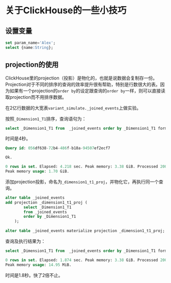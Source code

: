 # 关于ClickHouse的一些小技巧

## 设置变量
```SQL
set param_name='Alex';
select {name:String};
```

## projection的使用
ClickHouse里的projection（投影）是物化的，也就是说数据会复制存一份。
Projection对于不同的排序的查询的效率提升很有帮助，特别是行数很大的表。因为如果有一个projection的`order by`的设定跟查询的`order by`一样，则可以直接读取projection而不用排序数据。

在2亿行数据的大宽表`variant_simulate._joined_events`上做实验。

按照`_Dimension1_T1`排序，查询语句为：

```sql
select _Dimension1_T1 from  _joined_events order by _Dimension1_T1 format Null
```

时间是4秒。
```sql
Query id: 056df638-72b4-486f-b18a-94507ef2ecf7

Ok.

0 rows in set. Elapsed: 4.218 sec. Peak memory: 3.38 GiB. Processed 200.00 million rows, 1.80 GB (47.42 million rows/s., 426.78 MB/s.)
Peak memory usage: 1.70 GiB.
```

添加projection投影，命名为`_dimension1_t1_proj`，并物化它，再执行同一个查询。

```sql
alter table _joined_events
add projection _dimension1_t1_proj (
        select _Dimension1_T1
        from _joined_events
        order by _Dimension1_T1
    );
    
alter table _joined_events materialize projection _dimension1_t1_proj;
```
查询及执行结果为：
```sql
select _Dimension1_T1 from  _joined_events order by _Dimension1_T1 format Null

0 rows in set. Elapsed: 1.874 sec. Peak memory: 3.38 GiB. Processed 200.00 million rows, 1.80 GB (106.73 million rows/s., 960.61 MB/s.)
Peak memory usage: 14.95 MiB.
```
时间是1.8秒。快了2倍不止。

